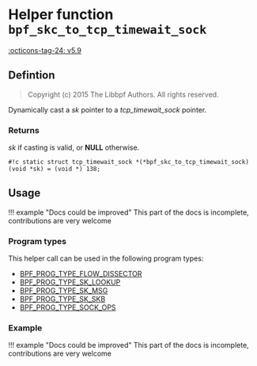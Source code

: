 # Helper function `bpf_skc_to_tcp_timewait_sock`

<!-- [FEATURE_TAG](bpf_skc_to_tcp_timewait_sock) -->
[:octicons-tag-24: v5.9](https://github.com/torvalds/linux/commit/478cfbdf5f13dfe09cfd0b1cbac821f5e27f6108)
<!-- [/FEATURE_TAG] -->

## Defintion

> Copyright (c) 2015 The Libbpf Authors. All rights reserved.


<!-- [HELPER_FUNC_DEF] -->
Dynamically cast a _sk_ pointer to a _tcp_timewait_sock_ pointer.

### Returns

_sk_ if casting is valid, or **NULL** otherwise.

`#!c static struct tcp_timewait_sock *(*bpf_skc_to_tcp_timewait_sock)(void *sk) = (void *) 138;`
<!-- [/HELPER_FUNC_DEF] -->

## Usage

!!! example "Docs could be improved"
    This part of the docs is incomplete, contributions are very welcome

### Program types

This helper call can be used in the following program types:

<!-- DO NOT EDIT MANUALLY -->
<!-- [HELPER_FUNC_PROG_REF] -->
 * [BPF_PROG_TYPE_FLOW_DISSECTOR](../program-type/BPF_PROG_TYPE_FLOW_DISSECTOR.md)
 * [BPF_PROG_TYPE_SK_LOOKUP](../program-type/BPF_PROG_TYPE_SK_LOOKUP.md)
 * [BPF_PROG_TYPE_SK_MSG](../program-type/BPF_PROG_TYPE_SK_MSG.md)
 * [BPF_PROG_TYPE_SK_SKB](../program-type/BPF_PROG_TYPE_SK_SKB.md)
 * [BPF_PROG_TYPE_SOCK_OPS](../program-type/BPF_PROG_TYPE_SOCK_OPS.md)
<!-- [/HELPER_FUNC_PROG_REF] -->

### Example

!!! example "Docs could be improved"
    This part of the docs is incomplete, contributions are very welcome

